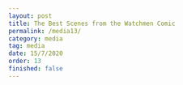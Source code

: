 ```yaml
---
layout: post
title: The Best Scenes from the Watchmen Comic
permalink: /media13/
category: media
tag: media
date: 15/7/2020
order: 13
finished: false
---
```

